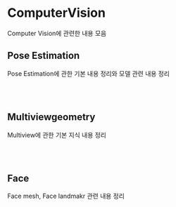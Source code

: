 # ComputerVision
Computer Vision에 관련한 내용 모음

## Pose Estimation
Pose Estimation에 관한 기본 내용 정리와 모델 관련 내용 정리

<br>
<br>

## Multiviewgeometry
Multiview에 관한 기본 지식 내용 정리

<br>
<br>

## Face 
Face mesh, Face landmakr 관련 내용 정리
